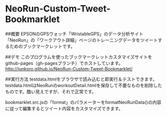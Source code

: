 NeoRun-Custom-Tweet-Bookmarklet
===============================


##概要
EPSONのGPSウォッチ「WristableGPS」のデータ分析サイト「NeoRun」の「ワークアウト詳細」ページのトレーニングデータをツイートするためのブックマークレットです。

##デモ
このプログラムを使ったブックマークレットカスタマイズサイトをgithub-pages（gh-pagesブランチ）でホストしています。
http://junkoro.github.io/NeoRun-Custom-Tweet-Bookmarklet/


##実行方法
testdata.htmlをブラウザで読み込むと即実行＆テストできます。testdata.htmlはNeoRunのworkoutDetail.htmlを保存して不要なものを削除したものです。酷い見えですが、それで正常です。

bookmarklet.src.jsの「format」のパラメーターをformatNeoRunData()の内容に従って編集するとツイート内容をカスタマイズできます。
